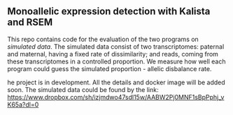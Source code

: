 ## Monoallelic expression detection with Kalista and RSEM

This repo contains code for the evaluation of the two programs on *simulated data*. The simulated data consist of two transcriptomes: paternal and maternal, having a fixed rate of dissimilarity; and reads, coming from these transcriptomes in a controlled proportion. We measure how well each program could guess the simulated proportion - allelic disbalance rate.   

he project is in development. All the details and docker image will be added soon. The simulated data could be found by the link: https://www.dropbox.com/sh/izjmdwo47sdl15w/AABW2Pj0MNF1sBpPphj_vK65a?dl=0
